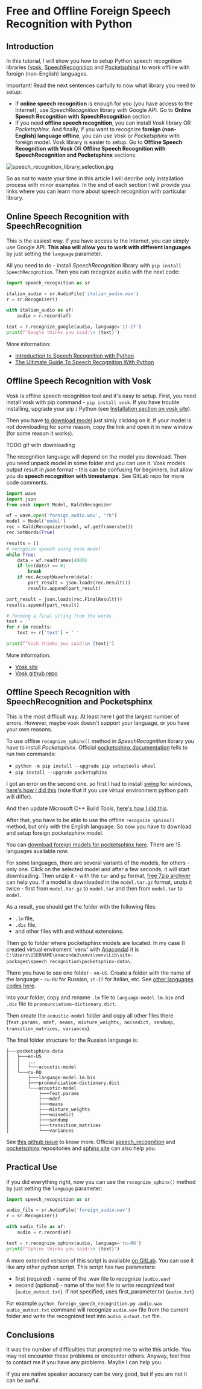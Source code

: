# Free and Offline Foreign Speech Recognition with Python

## Introduction

In this tutorial, I will show you how to setup Python speech recognition libraries ([vosk](https://pypi.org/project/vosk/), [SpeechRecognition](https://pypi.org/project/SpeechRecognition/) and [Pocketsphinx](https://pypi.org/project/pocketsphinx/)) to work offline with foreign (non-English) languages. 

Important! Read the next sentences carfully to now what library you need to setup:
- If **online speech recognition** is enough for you (you have access to the Internet), use *SpeechRecognition* library with Google API. Go to **Online Speech Recognition with SpeechRecognition** section.
- If you need **offline speech recognition**, you can install *Vosk* library OR *Pocketsphinx*. And finally, if you want to recognize **foreign (non-English) language offline**, you can use *Vosk* or *Pocketsphinx* with foreign model. Vosk library is easier to setup. Go to **Offline Speech Recognition with Vosk** OR **Offline Speech Recognition with SpeechRecognition and Pocketsphinx** sections.

![speech_recognition_library_selection.jpg](./img/speech_recognition_library_selection.jpg)

So as not to waste your time in this article I will decribe only installation process with minor examples. In the end of each section I will provide you links where you can learn more about speech recognition with particular library.

## Online Speech Recognition with SpeechRecognition

This is the easiest way. If you have access to the Internet, you can simply use Google API. **This also will allow you to work with different languages** by just setting the `language` parameter. 

All you need to do - install *SpeechRecognition* library with `pip install SpeechRecognition`. Then you can recognize audio with the next code:

```python
import speech_recognition as sr 

italian_audio = sr.AudioFile('italian_audio.wav')
r = sr.Recognizer()

with italian_audio as af:
    audio = r.record(af)

text = r.recognize_google(audio, language='it-IT')
print(f"Google thinks you said:\n {text}")
```

More information:
- [Introduction to Speech Recognition with Python](https://stackabuse.com/introduction-to-speech-recognition-with-python/)
- [The Ultimate Guide To Speech Recognition With Python](https://realpython.com/python-speech-recognition/)

## Offline Speech Recognition with Vosk

Vosk is offline speech recognition tool and it's easy to setup. First, you need install vosk with pip command - `pip install vosk`. If you have trouble installing, upgrade your pip / Python (see [Installation section on vosk site](https://alphacephei.com/vosk/install)).

Then you have [to download model](https://alphacephei.com/vosk/models) just simly clicking on it. If your model is not downloading for some reason, copy the link and open it in new window (for some reason it works). 

TODO gif with downloading

The recognition language will depend on the model you download. Then you need unpack model in some folder and you can use it. Vosk models output result in *json* format - this can be confusing for beginners, but allow you do **speech recognition with timestamps**. See GitLab repo for more code comments.

```python
import wave
import json
from vosk import Model, KaldiRecognizer

wf = wave.open('foreign_audio.wav', "rb")
model = Model('model')
rec = KaldiRecognizer(model, wf.getframerate())
rec.SetWords(True)

results = []
# recognize speech using vosk model
while True:
    data = wf.readframes(4000)
    if len(data) == 0:
        break
    if rec.AcceptWaveform(data):
        part_result = json.loads(rec.Result())
        results.append(part_result)

part_result = json.loads(rec.FinalResult())
results.append(part_result)

# forming a final string from the words
text = ''
for r in results:
    text += r['text'] + ' '

print(f"Vosk thinks you said:\n {text}")
```

More information:
- [Vosk site](https://alphacephei.com/vosk/)
- [Vosk github repo](https://github.com/alphacep/vosk-api)

## Offline Speech Recognition with SpeechRecognition and Pocketsphinx

This is the most difficult way. At least here I got the largest number of errors. However, maybe vosk doesn't support your language, or you have your own reasons.

To use offline `recognize_sphinx()` method in *SpeechRecognition* library you have to install *Pocketsphinx*. Official [pocketsphinx documentation](https://pypi.org/project/pocketsphinx/) tells to run two commands:
- `python -m pip install --upgrade pip setuptools wheel`
- `pip install --upgrade pocketsphinx`

I got an error on the second one. so first I had to install [swing](http://www.swig.org/index.php) for windows, [here's how I did this](https://stackoverflow.com/questions/44504899/installing-pocketsphinx-python-module-command-swig-exe-failed) (note that if you use virtual environment python path will differ).

And then update Microsoft C++ Build Tools, [here's how I did this](https://docs.microsoft.com/en-us/answers/questions/136595/error-microsoft-visual-c-140-or-greater-is-require.html).

After that, you have to be able to use the offline `recognize_sphinx()` method, but only with the English language. So now you have to download and setup foreign pocketsphinx model.

You can [download foreign models for pocketsphinx here](https://sourceforge.net/projects/cmusphinx/files/Acoustic%20and%20Language%20Models/). There are 15 languages available now.

For some languages, there are several variants of the models, for others - only one. Click on the selected model and after a few seconds, it will start downloading. Then unzip it - with the `tar` and `gz` format, [free 7zip archiver](https://www.7-zip.org/) can help you. If a model is downloaded in the `model.tar.gz` format, unzip it twice - first from `model.tar.gz` to `model.tar` and then from `model.tar` to `model`. 

As a result, you should get the folder with the following files:
- `.lm` file, 
- `.dic` file, 
- and other files with and without extensions.

Then go to folder where pocketsphinx models are located. In my case (I created virtual enviroment 'venv' with [Anaconda](https://www.anaconda.com/)) it is `C:\Users\USERNAME\anaconda3\envs\venv\Lib\site-packages\speech_recognition\pocketsphinx-data\`.

There you have to see one folder - `en-US`. Create a folder with the name of the language - `ru-RU` for Russian, `it-IT` for Italian, etc. See [other languages codes here](https://stackoverflow.com/questions/14257598/what-are-language-codes-in-chromes-implementation-of-the-html5-speech-recogniti/14302134#14302134).

Into your folder, copy and rename `.lm` file to `language-model.lm.bin` and `.dic` file to `pronounciation-dictionary.dict`.

Then create the `acoustic-model` folder and copy all other files there (`feat.params, mdef, means, mixture_weights, noisedict, sendump, transition_matrices, variances`).

The final folder structure for the Russian language is: 

```
├───pocketsphinx-data
│   ├───en-US
│   │   ...
│   │   └───acoustic-model
│   └───ru-RU
│       ├───language-model.lm.bin
│       ├───pronounciation-dictionary.dict
│       └───acoustic-model
│           ├───feat.params  
│           ├───mdef  
│           ├───means  
│           ├───mixture_weights  
│           ├───noisedict  
│           ├───sendump  
│           ├───transition_matrices
│           └───variances
```

See [this github issue](https://github.com/Uberi/speech_recognition/issues/192) to know more. Official [speech_recognition](https://github.com/Uberi/speech_recognition) and [pocketsphinx](https://github.com/bambocher/pocketsphinx-python) repositories and [sphinx site](https://cmusphinx.github.io/) can also help you.

## Practical Use

If you did everything right, now you can use the `recognize_sphinx()` method by just setting the `language` parameter:

```python
import speech_recognition as sr 

audio_file = sr.AudioFile('foreign_audio.wav')
r = sr.Recognizer()

with audio_file as af:
    audio = r.record(af)

text = r.recognize_sphinx(audio, language='ru-RU')
print(f"Sphinx thinks you said:\n {text}")
```

A more extended version of this script is available [on GitLab](https://gitlab.com/Winston-90/foreign_speech_recognition). You can use it like any other python script. This script has two parameters:
- first (required) - name of the .wav file to recognize (`audio.wav`)
- second (optional) - name of the text file to write recognized text (`audio_outout.txt`). If not specified, uses first_parameter.txt (`audio.txt`)

For example `python foreign_speech_recognition.py audio.wav audio_outout.txt` command will recognize `audio.wav` file from the current folder and write the recognized text into `audio_outout.txt` file.

## Conclusions

It was the number of difficulties that prompted me to write this article. You may not encounter these problems or encounter others. Anyway, feel free to contact me if you have any problems. Maybe I can help you.

If you are native speaker accuracy can be very good, but if you are not it can be awful.